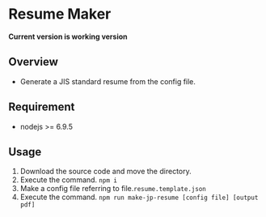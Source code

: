 Resume Maker
===

**Current version is working version**

## Overview

* Generate a JIS standard resume from the config file.

## Requirement

* nodejs >= 6.9.5

## Usage

1. Download the source code and move the directory.
2. Execute the command. `npm i`
3. Make a config file referring to file.`resume.template.json`
4. Execute the command. `npm run make-jp-resume [config file] [output pdf]`

